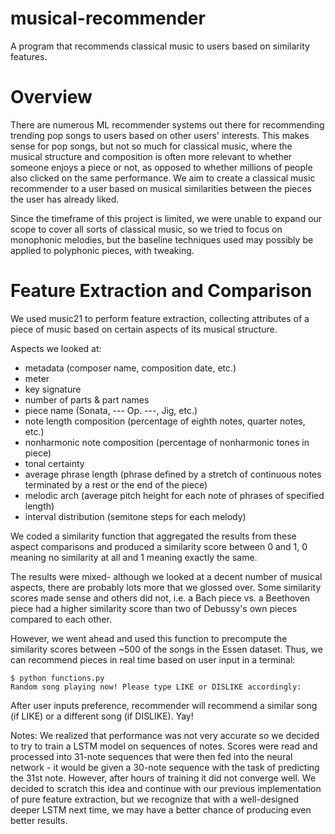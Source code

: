 # musical-recommender
A program that recommends classical music to users based on similarity features.


# Overview
There are numerous ML recommender systems out there for recommending trending pop songs to users based on other users' interests. This makes sense for pop songs, but not so much for classical music, where the musical structure and composition is often more relevant to whether someone enjoys a piece or not, as opposed to whether millions of people also clicked on the same performance. We aim to create a classical music recommender to a user based on musical similarities between the pieces the user has already liked.


Since the timeframe of this project is limited, we were unable to expand our scope to cover all sorts of classical music, so we tried to focus on monophonic melodies, but the baseline techniques used may possibly be applied to polyphonic pieces, with tweaking.


# Feature Extraction and Comparison
We used music21 to perform feature extraction, collecting attributes of a piece of music based on certain aspects of its musical structure. 

Aspects we looked at:

- metadata (composer name, composition date, etc.)
- meter
- key signature
- number of parts & part names
- piece name (Sonata, --- Op. ---, Jig, etc.)
- note length composition (percentage of eighth notes, quarter notes, etc.)
- nonharmonic note composition (percentage of nonharmonic tones in piece)
- tonal certainty
- average phrase length (phrase defined by a stretch of continuous notes terminated by a rest or the end of the piece)
- melodic arch (average pitch height for each note of phrases of specified length)
- interval distribution (semitone steps for each melody)

We coded a similarity function that aggregated the results from these aspect comparisons and produced a similarity score between 0 and 1, 0 meaning no similarity at all and 1 meaning exactly the same.

The results were mixed- although we looked at a decent number of musical aspects, there are probably lots more that we glossed over. Some similarity scores made sense and others did not, i.e. a Bach piece vs. a Beethoven piece had a higher similarity score than two of Debussy's own pieces compared to each other.

However, we went ahead and used this function to precompute the similarity scores between ~500 of the songs in the Essen dataset. Thus, we can recommend pieces in real time based on user input in a terminal:

    $ python functions.py
    Random song playing now! Please type LIKE or DISLIKE accordingly: 

After user inputs preference, recommender will recommend a similar song (if LIKE) or a different song (if DISLIKE). Yay!

Notes: We realized that performance was not very accurate so we decided to try to train a LSTM model on sequences of notes. Scores were read and processed into 31-note sequences that were then fed into the neural network - it would be given a 30-note sequence with the task of predicting the 31st note. However, after hours of training it did not converge well. We decided to scratch this idea and continue with our previous implementation of pure feature extraction, but we recognize that with a well-designed deeper LSTM next time, we may have a better chance of producing even better results. 



